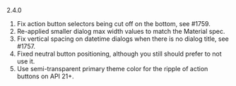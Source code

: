 2.4.0

1. Fix action button selectors being cut off on the bottom, see #1759.
2. Re-applied smaller dialog max width values to match the Material spec.
3. Fix vertical spacing on datetime dialogs when there is no dialog title, see #1757.
4. Fixed neutral button positioning, although you still should prefer to not use it.
5. Use semi-transparent primary theme color for the ripple of action buttons on API 21+. 
